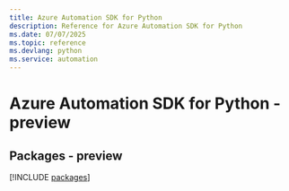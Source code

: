 ```yaml
---
title: Azure Automation SDK for Python
description: Reference for Azure Automation SDK for Python
ms.date: 07/07/2025
ms.topic: reference
ms.devlang: python
ms.service: automation
---
```

# Azure Automation SDK for Python - preview
## Packages - preview
[!INCLUDE [packages](automation-index.md)]